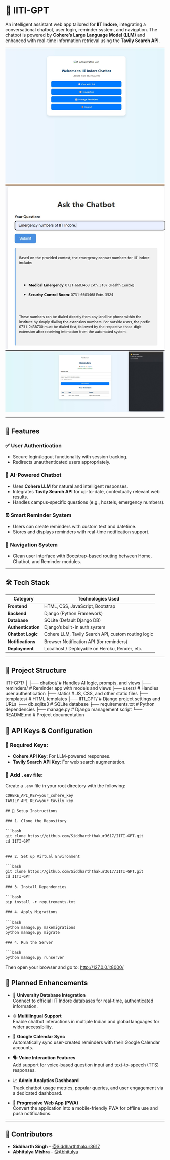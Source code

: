 # 🧠 IITI-GPT

An intelligent assistant web app tailored for **IIT Indore**, integrating a conversational chatbot, user login, reminder system, and navigation. The chatbot is powered by **Cohere’s Large Language Model (LLM)** and enhanced with real-time information retrieval using the **Tavily Search API**.

![HomePage Screenshot](https://github.com/Siddharththakur3617/IITI-GPT/blob/main/assets/home_demo.jpg)
![Chatbot Screenshot](https://github.com/Siddharththakur3617/IITI-GPT/blob/main/assets/chatbot_demo2.jpg)
![Reminder Screenshot](https://github.com/Siddharththakur3617/IITI-GPT/blob/main/assets/reminder_demo.jpg)

---

## 🚀 Features

### ✅ User Authentication
- Secure login/logout functionality with session tracking.
- Redirects unauthenticated users appropriately.

### 💬 AI-Powered Chatbot
- Uses **Cohere LLM** for natural and intelligent responses.
- Integrates **Tavily Search API** for up-to-date, contextually relevant web results.
- Handles campus-specific questions (e.g., hostels, emergency numbers).

### ⏰ Smart Reminder System
- Users can create reminders with custom text and datetime.
- Stores and displays reminders with real-time notification support.

### 🧭 Navigation System
- Clean user interface with Bootstrap-based routing between Home, Chatbot, and Reminder modules.

---

## 🛠️ Tech Stack

| Category         | Technologies Used                                      |
|------------------|--------------------------------------------------------|
| **Frontend**     | HTML, CSS, JavaScript, Bootstrap                       |
| **Backend**      | Django (Python Framework)                              |
| **Database**     | SQLite (Default Django DB)                             |
| **Authentication** | Django’s built-in auth system                         |
| **Chatbot Logic**| Cohere LLM, Tavily Search API, custom routing logic    |
| **Notifications**| Browser Notification API (for reminders)               |
| **Deployment**   | Localhost / Deployable on Heroku, Render, etc.         |

---

## 🧩 Project Structure

IITI-GPT/
│
├── chatbot/ # Handles AI logic, prompts, and views
├── reminders/ # Reminder app with models and views
├── users/ # Handles user authentication
├── static/ # JS, CSS, and other static files
├── templates/ # HTML templates
├── IITI_GPT/ # Django project settings and URLs
├── db.sqlite3 # SQLite database
├── requirements.txt # Python dependencies
├── manage.py # Django management script
└── README.md # Project documentation

## 🔌 API Keys & Configuration

### 🔐 Required Keys:
- **Cohere API Key**: For LLM-powered responses.
- **Tavily Search API Key**: For web search augmentation.

### 📁 Add `.env` file:
Create a `.env` file in your root directory with the following:
```env
COHERE_API_KEY=your_cohere_key
TAVILY_API_KEY=your_tavily_key

## 🧪 Setup Instructions

### 1. Clone the Repository

```bash
git clone https://github.com/Siddharththakur3617/IITI-GPT.git
cd IITI-GPT


### 2. Set up Virtual Environment

```bash
git clone https://github.com/Siddharththakur3617/IITI-GPT.git
cd IITI-GPT

### 3. Install Dependencies

```bash
pip install -r requirements.txt

### 4. Apply Migrations

```bash
python manage.py makemigrations
python manage.py migrate

### 4. Run the Server

```bash
python manage.py runserver
```
Then open your browser and go to: http://127.0.0.1:8000/

## 📅 Planned Enhancements

- 🧠 **University Database Integration**  
  Connect to official IIT Indore databases for real-time, authenticated information.

- 🌐 **Multilingual Support**  
  Enable chatbot interactions in multiple Indian and global languages for wider accessibility.

- 📅 **Google Calendar Sync**  
  Automatically sync user-created reminders with their Google Calendar accounts.

- 🗣️ **Voice Interaction Features**  
  Add support for voice-based question input and text-to-speech (TTS) responses.

- 📈 **Admin Analytics Dashboard**  
  Track chatbot usage metrics, popular queries, and user engagement via a dedicated dashboard.

- 📱 **Progressive Web App (PWA)**  
  Convert the application into a mobile-friendly PWA for offline use and push notifications.

---

## 🤝 Contributors

- **Siddharth Singh** – [@Siddharththakur3617](https://github.com/Siddharththakur3617)
- **Abhitulya Mishra** – [@Abhitulya](https://github.com/Abhitulya)
